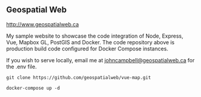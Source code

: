 ## Geospatial Web

http://www.geospatialweb.ca

My sample website to showcase the code integration of Node, Express, Vue, Mapbox GL, PostGIS and Docker. The code repository above is production build code configured for Docker Compose instances.

 If you wish to serve locally, email me at johncampbell@geospatialweb.ca for the .env file.
 
 ```git clone https://github.com/geospatialweb/vue-map.git```

 ```docker-compose up -d```
